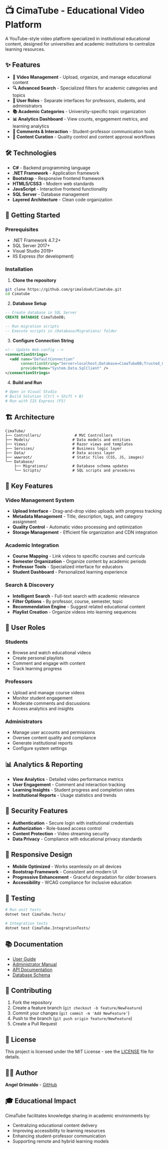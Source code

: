# 📺 CimaTube - Educational Video Platform

A YouTube-style video platform specialized in institutional educational content, designed for universities and academic institutions to centralize learning resources.

## ✨ Features

- **🎥 Video Management** - Upload, organize, and manage educational content
- **🔍 Advanced Search** - Specialized filters for academic categories and topics
- **👥 User Roles** - Separate interfaces for professors, students, and administrators
- **📚 Academic Categories** - University-specific topic organization
- **📊 Analytics Dashboard** - View counts, engagement metrics, and learning analytics
- **💬 Comments & Interaction** - Student-professor communication tools
- **🎯 Content Curation** - Quality control and content approval workflows

## 🛠️ Technologies

- **C#** - Backend programming language
- **.NET Framework** - Application framework
- **Bootstrap** - Responsive frontend framework
- **HTML5/CSS3** - Modern web standards
- **JavaScript** - Interactive frontend functionality
- **SQL Server** - Database management
- **Layered Architecture** - Clean code organization

## 🚀 Getting Started

### Prerequisites
- .NET Framework 4.7.2+
- SQL Server 2017+
- Visual Studio 2019+
- IIS Express (for development)

### Installation

1. **Clone the repository**
```bash
git clone https://github.com/grimaldooh/Cimatube.git
cd Cimatube
```

2. **Database Setup**
```sql
-- Create database in SQL Server
CREATE DATABASE CimaTubeDB;

-- Run migration scripts
-- Execute scripts in /Database/Migrations/ folder
```

3. **Configure Connection String**
```xml
<!-- Update Web.config -->
<connectionStrings>
  <add name="DefaultConnection" 
       connectionString="Server=localhost;Database=CimaTubeDB;Trusted_Connection=true;" 
       providerName="System.Data.SqlClient" />
</connectionStrings>
```

4. **Build and Run**
```bash
# Open in Visual Studio
# Build Solution (Ctrl + Shift + B)
# Run with IIS Express (F5)
```

## 🏗️ Architecture

```
CimaTube/
├── Controllers/               # MVC Controllers
├── Models/                   # Data models and entities
├── Views/                    # Razor views and templates
├── Services/                 # Business logic layer
├── Data/                     # Data access layer
├── wwwroot/                  # Static files (CSS, JS, images)
└── Database/
    ├── Migrations/           # Database schema updates
    └── Scripts/              # SQL scripts and procedures
```

## 🎯 Key Features

### Video Management System
- **Upload Interface** - Drag-and-drop video uploads with progress tracking
- **Metadata Management** - Title, description, tags, and category assignment
- **Quality Control** - Automatic video processing and optimization
- **Storage Management** - Efficient file organization and CDN integration

### Academic Integration
- **Course Mapping** - Link videos to specific courses and curricula
- **Semester Organization** - Organize content by academic periods
- **Professor Tools** - Specialized interface for educators
- **Student Dashboard** - Personalized learning experience

### Search & Discovery
- **Intelligent Search** - Full-text search with academic relevance
- **Filter Options** - By professor, course, semester, topic
- **Recommendation Engine** - Suggest related educational content
- **Playlist Creation** - Organize videos into learning sequences

## 👥 User Roles

### Students
- Browse and watch educational videos
- Create personal playlists
- Comment and engage with content
- Track learning progress

### Professors
- Upload and manage course videos
- Monitor student engagement
- Moderate comments and discussions
- Access analytics and insights

### Administrators
- Manage user accounts and permissions
- Oversee content quality and compliance
- Generate institutional reports
- Configure system settings

## 📊 Analytics & Reporting

- **View Analytics** - Detailed video performance metrics
- **User Engagement** - Comment and interaction tracking
- **Learning Insights** - Student progress and completion rates
- **Institutional Reports** - Usage statistics and trends

## 🔐 Security Features

- **Authentication** - Secure login with institutional credentials
- **Authorization** - Role-based access control
- **Content Protection** - Video streaming security
- **Data Privacy** - Compliance with educational privacy standards

## 📱 Responsive Design

- **Mobile Optimized** - Works seamlessly on all devices
- **Bootstrap Framework** - Consistent and modern UI
- **Progressive Enhancement** - Graceful degradation for older browsers
- **Accessibility** - WCAG compliance for inclusive education

## 🧪 Testing

```bash
# Run unit tests
dotnet test CimaTube.Tests/

# Integration tests
dotnet test CimaTube.IntegrationTests/
```

## 📚 Documentation

- [User Guide](docs/user-guide.md)
- [Administrator Manual](docs/admin-guide.md)
- [API Documentation](docs/api.md)
- [Database Schema](docs/database-schema.md)

## 🤝 Contributing

1. Fork the repository
2. Create a feature branch (`git checkout -b feature/NewFeature`)
3. Commit your changes (`git commit -m 'Add NewFeature'`)
4. Push to the branch (`git push origin feature/NewFeature`)
5. Create a Pull Request

## 📄 License

This project is licensed under the MIT License - see the [LICENSE](LICENSE) file for details.

## 👨‍💻 Author

**Angel Grimaldo** - [GitHub](https://github.com/grimaldooh)

## 🎓 Educational Impact

CimaTube facilitates knowledge sharing in academic environments by:
- Centralizing educational content delivery
- Improving accessibility to learning resources
- Enhancing student-professor communication
- Supporting remote and hybrid learning models
